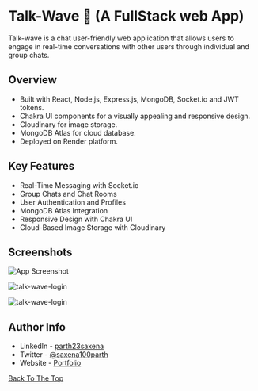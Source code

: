 # Talk-Wave 🌊 (A  FullStack web App)

Talk-wave is a chat user-friendly web application that allows users to engage in real-time conversations
with other users through individual and group chats.

## Overview

- Built with React, Node.js, Express.js, MongoDB, Socket.io and JWT tokens.
- Chakra UI components for a visually appealing and responsive design.
- Cloudinary for image storage.
- MongoDB Atlas for cloud database.
- Deployed on Render platform.

## Key Features

- Real-Time Messaging with Socket.io
- Group Chats and Chat Rooms
- User Authentication and Profiles
- MongoDB Atlas Integration
- Responsive Design with Chakra UI
- Cloud-Based Image Storage with Cloudinary

## Screenshots
![App Screenshot](https://github.com/jamesqquick/read-me-template/assets/87128985/20eaf573-a10a-4158-abe1-419d80ace12d)

![talk-wave-login](https://github.com/jamesqquick/read-me-template/assets/87128985/d36d721f-b218-4bc7-90be-639f7483b0e8)

![talk-wave-login](https://github.com/jamesqquick/read-me-template/assets/87128985/3323fe32-e79d-438d-adb5-6aab2bdc204a)



## Author Info

- LinkedIn - [parth23saxena](https://www.linkedin.com/in/parth23saxena/)
- Twitter - [@saxena100parth](https://twitter.com/saxena100parth)
- Website - [Portfolio](https://saxena100parth.github.io/Portfolio/index.html)

[Back To The Top](#Talk-Wave)
